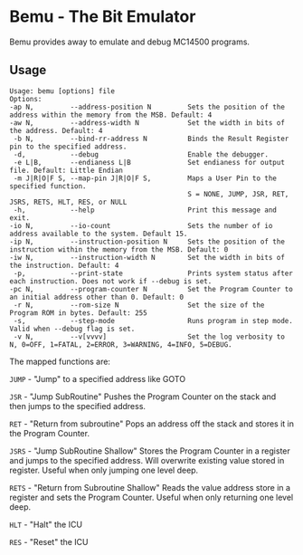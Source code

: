 # Bemu - The Bit Emulator

Bemu provides away to emulate and debug MC14500 programs.

## Usage
```
Usage: bemu [options] file
Options:
-ap N,         --address-position N         Sets the position of the address within the memory from the MSB. Default: 4
-aw N,         --address-width N            Set the width in bits of the address. Default: 4
 -b N,         --bind-rr-address N          Binds the Result Register pin to the specified address.
 -d,           --debug                      Enable the debugger.
 -e L|B,       --endianess L|B              Set endianess for output file. Default: Little Endian
 -m J|R|O|F S, --map-pin J|R|O|F S,         Maps a User Pin to the specified function.
                                            S = NONE, JUMP, JSR, RET, JSRS, RETS, HLT, RES, or NULL
 -h,           --help                       Print this message and exit.
-io N,         --io-count                   Sets the number of io address available to the system. Default 15.
-ip N,         --instruction-position N     Sets the position of the instruction within the memory from the MSB. Default: 0
-iw N,         --instruction-width N        Set the width in bits of the instruction. Default: 4
 -p,           --print-state                Prints system status after each instruction. Does not work if --debug is set.
-pc N,         --program-counter N          Set the Program Counter to an initial address other than 0. Default: 0
 -r N,         --rom-size N                 Set the size of the Program ROM in bytes. Default: 255
 -s,           --step-mode                  Runs program in step mode. Valid when --debug flag is set.
 -v N,         --v[vvvv]                    Set the log verbosity to N, 0=OFF, 1=FATAL, 2=ERROR, 3=WARNING, 4=INFO, 5=DEBUG.
 ```

The mapped functions are:

```JUMP``` - "Jump" to a specified address like GOTO

```JSR``` - "Jump SubRoutine" Pushes the Program Counter on the stack and then jumps to the specified address.

```RET``` - "Return from subroutine" Pops an address off the stack and stores it in the Program Counter.

```JSRS``` - "Jump SubRoutine Shallow" Stores the Program Counter in a register and jumps to the specified address. Will overwrite existing value stored in register. Useful when only jumping one level deep.

```RETS``` - "Return from Subroutine Shallow" Reads the value address store in a register and sets the Program Counter. Useful when only returning one level deep.

```HLT``` - "Halt" the ICU

```RES``` - "Reset" the ICU
